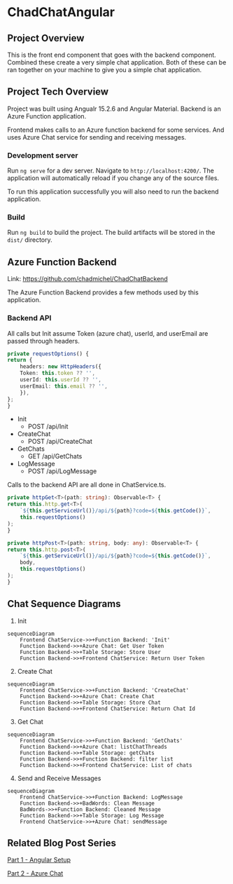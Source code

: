 # ChadChatAngular

## Project Overview

This is the front end component that goes with the backend component. Combined these create a very simple chat application. Both of these can be ran together on your machine to give you a simple chat application.

## Project Tech Overview

Project was built using Angualr 15.2.6 and Angular Material. Backend is an Azure Function application.

Frontend makes calls to an Azure function backend for some services. And uses Azure Chat service for sending and receiving messages.

### Development server

Run `ng serve` for a dev server. Navigate to `http://localhost:4200/`. The application will automatically reload if you change any of the source files.

To run this application successfully you will also need to run the backend application.

### Build

Run `ng build` to build the project. The build artifacts will be stored in the `dist/` directory.

## Azure Function Backend

Link: https://github.com/chadmichel/ChadChatBackend

The Azure Function Backend provides a few methods used by this application.

### Backend API

All calls but Init assume Token (azure chat), userId, and userEmail are passed through headers.

```TypeScript
private requestOptions() {
return {
    headers: new HttpHeaders({
    Token: this.token ?? '',
    userId: this.userId ?? '',
    userEmail: this.email ?? '',
    }),
};
}
```

- Init
  - POST /api/Init
- CreateChat
  - POST /api/CreateChat
- GetChats
  - GET /api/GetChats
- LogMessage
  - POST /api/LogMessage

Calls to the backend API are all done in ChatService.ts.

```TypeScript
private httpGet<T>(path: string): Observable<T> {
return this.http.get<T>(
    `${this.getServiceUrl()}/api/${path}?code=${this.getCode()}`,
    this.requestOptions()
);
}

private httpPost<T>(path: string, body: any): Observable<T> {
return this.http.post<T>(
    `${this.getServiceUrl()}/api/${path}?code=${this.getCode()}`,
    body,
    this.requestOptions()
);
}
```

## Chat Sequence Diagrams

1. Init

```Mermaid
sequenceDiagram
    Frontend ChatService->>+Function Backend: 'Init'
    Function Backend->>+Azure Chat: Get User Token
    Function Backend->>+Table Storage: Store User
    Function Backend->>+Frontend ChatService: Return User Token
```

2. Create Chat

```Mermaid
sequenceDiagram
    Frontend ChatService->>+Function Backend: 'CreateChat'
    Function Backend->>+Azure Chat: Create Chat
    Function Backend->>+Table Storage: Store Chat
    Function Backend->>+Frontend ChatService: Return Chat Id
```

3. Get Chat

```Mermaid
sequenceDiagram
    Frontend ChatService->>+Function Backend: 'GetChats'
    Function Backend->>+Azure Chat: listChatThreads
    Function Backend->>+Table Storage: getChats
    Function Backend->>+Function Backend: filter list
    Function Backend->>+Frontend ChatService: List of chats
```

4. Send and Receive Messages

```Mermaid
sequenceDiagram
    Frontend ChatService->>+Function Backend: LogMessage
    Function Backend->>+BadWords: Clean Message
    BadWords->>+Function Backend: Cleaned Message
    Function Backend->>+Table Storage: Log Message
    Frontend ChatService->>+Azure Chat: sendMessage
```

## Related Blog Post Series

[Part 1 - Angular Setup](https://dontpaniclabs.com/blog/post/2023/04/27/building-a-chat-system-part-1/)

[Part 2 - Azure Chat](https://dontpaniclabs.com/blog/post/2023/05/09/building-a-chat-system-part-2/)
